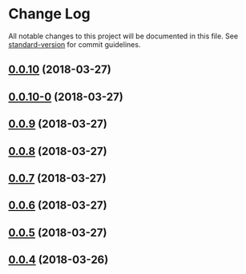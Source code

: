# Change Log

All notable changes to this project will be documented in this file. See [standard-version](https://github.com/conventional-changelog/standard-version) for commit guidelines.

<a name="0.0.10"></a>
## [0.0.10](https://github.com/ildella/wt-cli-workflow/compare/v0.0.10-0...v0.0.10) (2018-03-27)



<a name="0.0.10-0"></a>
## [0.0.10-0](https://github.com/ildella/wt-cli-workflow/compare/v0.0.9...v0.0.10-0) (2018-03-27)



<a name="0.0.9"></a>
## [0.0.9](https://github.com/ildella/wt-cli-workflow/compare/v0.0.8...v0.0.9) (2018-03-27)



<a name="0.0.8"></a>
## [0.0.8](https://github.com/ildella/wt-cli-workflow/compare/v0.0.7...v0.0.8) (2018-03-27)



<a name="0.0.7"></a>
## [0.0.7](https://github.com/ildella/wt-cli-workflow/compare/v0.0.6...v0.0.7) (2018-03-27)



<a name="0.0.6"></a>
## [0.0.6](https://github.com/ildella/wt-cli-workflow/compare/v0.0.5...v0.0.6) (2018-03-27)



<a name="0.0.5"></a>
## [0.0.5](https://github.com/ildella/wt-cli-workflow/compare/v0.0.4...v0.0.5) (2018-03-27)



<a name="0.0.4"></a>
## [0.0.4](https://github.com/ildella/wt-cli-workflow/compare/v0.0.3...v0.0.4) (2018-03-26)
